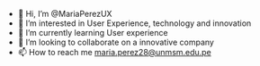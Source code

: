 - 👋 Hi, I’m @MariaPerezUX
- 👀 I’m interested in User Experience, technology and innovation
- 🌱 I’m currently learning User experience
- 💞️ I’m looking to collaborate on a innovative company
- 📫 How to reach me maria.perez28@unmsm.edu.pe
